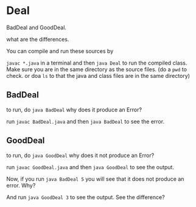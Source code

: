 # Deal

BadDeal and GoodDeal.

what are the differences.

You can compile and run these sources by

`javac *.java` in a terminal and then `java Deal` to run the compiled class. Make sure you are in the same directory as the source files. (do a `pwd` to check. or doa `ls` to that the java and class files are in the same directory)

## BadDeal

to run, do `java BadDeal`
why does it produce an Error?

run `javac BadDeal.java` and then `java BadDeal` to see the error.

## GoodDeal

to run, do `java GoodDeal`
why does it not produce an Error?

run `javac GoodDeal.java` and then `java GoodDeal` to see the output.

Now, if you run `java BadDeal 5` you will see that it does not produce an error. Why?

And run `java GoodDeal 3` to see the output. See the difference?
